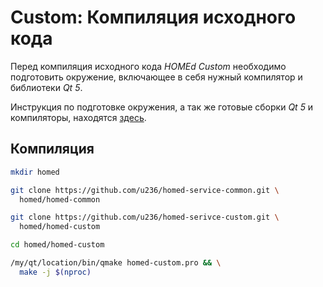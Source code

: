 # Custom: Компиляция исходного кода

Перед компиляция исходного кода _HOMEd Custom_ необходимо подготовить окружение, включающее в себя нужный компилятор и библиотеки _Qt 5_.

Инструкция по подготовке окружения, а так же готовые сборки _Qt 5_ и компиляторы, находятся [здесь](/common/build/).

## Компиляция

```sh
mkdir homed
```

```sh
git clone https://github.com/u236/homed-service-common.git \
  homed/homed-common
```

```sh
git clone https://github.com/u236/homed-serivce-custom.git \
  homed/homed-custom
```

```sh
cd homed/homed-custom
```

```sh
/my/qt/location/bin/qmake homed-custom.pro && \
  make -j $(nproc)
```
